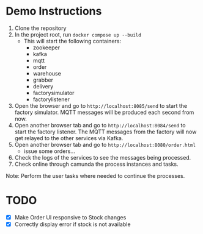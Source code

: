 # Demo Instructions
1. Clone the repository
2. In the project root, run `docker compose up --build`
   * This will start the following containers:
     * zookeeper
     * kafka
     * mqtt
     * order
     * warehouse
     * grabber
     * delivery
     * factorysimulator
     * factorylistener
3. Open the browser and go to `http://localhost:8085/send` to start the factory simulator.
MQTT messages will be produced each second from now.
4. Open another browser tab and go to `http://localhost:8084/send` to start the factory listener.
The MQTT messages from the factory will now get relayed to the other services via Kafka.
5. Open another browser tab and go to `http://localhost:8080/order.html`
   * issue some orders...
6. Check the logs of the services to see the messages being processed.
7. Check online through camunda the process instances and tasks.

Note: Perform the user tasks where needed to continue the processes.


# TODO
- [x] Make Order UI responsive to Stock changes
- [x] Correctly display error if stock is not available
